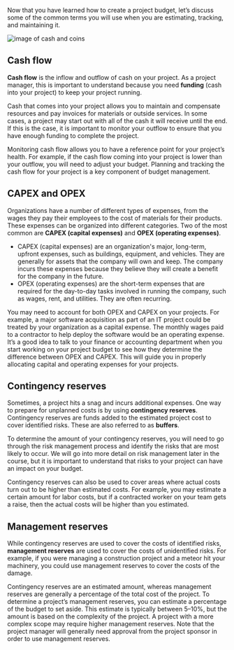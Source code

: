 Now that you have learned how to create a project budget, let’s discuss some of the common terms you will use when you are estimating, tracking, and maintaining it. 

![image of cash and coins](https://d3c33hcgiwev3.cloudfront.net/imageAssetProxy.v1/66KYARHfQlSimAER33JUUQ_c1435cb8892440f298013f3b2f0e1a59_Cash-and-coins.png?expiry=1736985600000&hmac=RsjQKHqIOhXWXW4g0wiHSrYCP2rG27IH-pynlC1ATwA)

## **Cash flow**

**Cash flow** is the inflow and outflow of cash on your project. As a project manager, this is important to understand because you need **funding** (cash into your project) to keep your project running. 

Cash that comes into your project allows you to maintain and compensate resources and pay invoices for materials or outside services. In some cases, a project may start out with all of the cash it will receive until the end. If this is the case, it is important to monitor your outflow to ensure that you have enough funding to complete the project.

Monitoring cash flow allows you to have a reference point for your project’s health. For example, if the cash flow coming into your project is lower than your outflow, you will need to adjust your budget. Planning and tracking the cash flow for your project is a key component of budget management.

## **CAPEX and OPEX**

Organizations have a number of different types of expenses, from the wages they pay their employees to the cost of materials for their products. These expenses can be organized into different categories. Two of the most common are **CAPEX (capital expenses)** and **OPEX (operating expenses)**.

- CAPEX (capital expenses) are an organization's major, long-term, upfront expenses, such as buildings, equipment, and vehicles. They are generally for assets that the company will own and keep. The company incurs these expenses because they believe they will create a benefit for the company in the future.
- OPEX (operating expenses) are the short-term expenses that are required for the day-to-day tasks involved in running the company, such as wages, rent, and utilities. They are often recurring.

You may need to account for both OPEX and CAPEX on your projects. For example, a major software acquisition as part of an IT project could be treated by your organization as a capital expense. The monthly wages paid to a contractor to help deploy the software would be an operating expense. It’s a good idea to talk to your finance or accounting department when you start working on your project budget to see how they determine the difference between OPEX and CAPEX. This will guide you in properly allocating capital and operating expenses for your projects.

## **Contingency reserves**

Sometimes, a project hits a snag and incurs additional expenses. One way to prepare for unplanned costs is by using **contingency reserves**. Contingency reserves are funds added to the estimated project cost to cover identified risks. These are also referred to as **buffers**.

To determine the amount of your contingency reserves, you will need to go through the risk management process and identify the risks that are most likely to occur. We will go into more detail on risk management later in the course, but it is important to understand that risks to your project can have an impact on your budget.

Contingency reserves can also be used to cover areas where actual costs turn out to be higher than estimated costs. For example, you may estimate a certain amount for labor costs, but if a contracted worker on your team gets a raise, then the actual costs will be higher than you estimated. 

## **Management reserves**

While contingency reserves are used to cover the costs of identified risks, **management reserves** are used to cover the costs of unidentified risks. For example, if you were managing a construction project and a meteor hit your machinery, you could use management reserves to cover the costs of the damage. 

Contingency reserves are an estimated amount, whereas management reserves are generally a percentage of the total cost of the project. To determine a project’s management reserves, you can estimate a percentage of the budget to set aside. This estimate is typically between 5–10%, but the amount is based on the complexity of the project. A project with a more complex scope may require higher management reserves. Note that the project manager will generally need approval from the project sponsor in order to use management reserves.